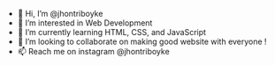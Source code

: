 - 👋 Hi, I’m @jhontriboyke
- 👀 I’m interested in Web Development
- 🌱 I’m currently learning HTML, CSS, and JavaScript
- 💞️ I’m looking to collaborate on making good website with everyone !
- 📫 Reach me on instagram @jhontriboyke

<!---
jhontriboyke/jhontriboyke is a ✨ special ✨ repository because its `README.md` (this file) appears on your GitHub profile.
You can click the Preview link to take a look at your changes.
--->
